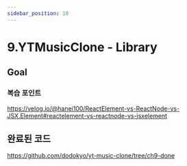 ```yaml
---
sidebar_position: 10
---
```


# 9.YTMusicClone - Library

## Goal

### 복습 포인트


https://velog.io/@hanei100/ReactElement-vs-ReactNode-vs-JSX.Element#reactelement-vs-reactnode-vs-jsxelement




## 완료된 코드  

https://github.com/dodokyo/yt-music-clone/tree/ch9-done